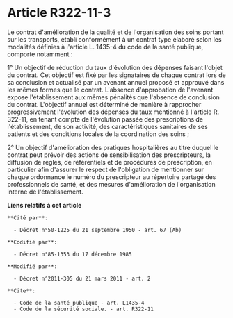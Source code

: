 # Article R322-11-3

Le contrat d'amélioration de la qualité et de l'organisation des soins portant sur les transports, établi conformément à un
contrat type élaboré selon les modalités définies à l'article L. 1435-4 du code de la santé publique, comporte notamment : 

1° Un objectif de réduction du taux d'évolution des dépenses faisant l'objet du contrat. Cet objectif est fixé par les
signataires de chaque contrat lors de sa conclusion et actualisé par un avenant annuel proposé et approuvé dans les mêmes
formes que le contrat. L'absence d'approbation de l'avenant expose l'établissement aux mêmes pénalités que l'absence de
conclusion du contrat. L'objectif annuel est déterminé de manière à rapprocher progressivement l'évolution des dépenses du
taux mentionné à l'article R. 322-11, en tenant compte de l'évolution passée des prescriptions de l'établissement, de son
activité, des caractéristiques sanitaires de ses patients et des conditions locales de la coordination des soins ; 

2° Un objectif d'amélioration des pratiques hospitalières au titre duquel le contrat peut prévoir des actions de
sensibilisation des prescripteurs, la diffusion de règles, de référentiels et de procédures de prescription, en particulier
afin d'assurer le respect de l'obligation de mentionner sur chaque ordonnance le numéro du prescripteur au répertoire partagé
des professionnels de santé, et des mesures d'amélioration de l'organisation interne de l'établissement.

**Liens relatifs à cet article**

	**Cité par**:

	  - Décret n°50-1225 du 21 septembre 1950 - art. 67 (Ab)

	**Codifié par**:

	  - Décret n°85-1353 du 17 décembre 1985

	**Modifié par**:

	  - Décret n°2011-305 du 21 mars 2011 - art. 2

	**Cite**:

	  - Code de la santé publique - art. L1435-4
	  - Code de la sécurité sociale. - art. R322-11
